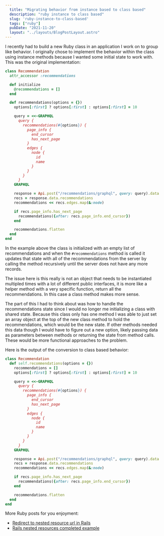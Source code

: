 ```yaml
---
  title: "Migrating behavior from instance based to class based"
  description: "ruby instance to class based"
  slug: 'ruby-instance-to-class-based'
  tags: ["ruby"]
  pubDate: "2021-11-20"
  layout: "../layouts/BlogPostLayout.astro"
---
```


I recently had to build a new Ruby class in an application I work on to group like behavior. I originally chose to implement the behavior within the class using instance methods because I wanted some initial state to work with. This was the original implementation:

```ruby
class Recommendation
  attr_accessor :recommendations

  def initialize
    @recommendations = []
  end

  def recommendations(options = {})
    options[:first] ? options[:first] : options[:first] = 10

    query = <<-GRAPHQL
      query {
        recommendations(#{options}) {
          page_info {
            end_cursor
            has_next_page
          }
          edges {
            node {
              id
              name
            }
          }
        }
      }
    GRAPHQL

    response = Api.post("/recommendations/graphql", query: query).data
    recs = response.data.recommendations
    recommendations << recs.edges.map(&:node)

    if recs.page_info.has_next_page
      recommendations({after: recs.page_info.end_cursor})
    end

    recommendations.flatten
  end
end
```

In the example above the class is initialized with an empty list of recommendations and when the `#recommendations` method is called it updates that state with all of the recommendations from the server by calling the method recursively until the server does not have any more records.

The issue here is this really is not an object that needs to be instantiated multipled times with a lot of different public interfaces, it is more like a helper method with a very specific function, return all the recommendations. In this case a class method makes more sense.

The part of this I had to think about was how to handle the recommendations state since I would no longer me initializing a class with shared state. Because this class only has one method I was able to just set an array object at the top of the new class method to hold the recommendations, which would be the new state. If other methods needed this data though I would have to figure out a new option, likely passing data as parameters between methods or returning the state from method calls. These would be more functional approaches to the problem.

Here is the output of the conversion to class based behavior:

```ruby
class Recommendation
  def self.recommendations(options = {})
    recommendations = []
    options[:first] ? options[:first] : options[:first] = 10

    query = <<-GRAPHQL
      query {
        recommendations(#{options}) {
          page_info {
            end_cursor
            has_next_page
          }
          edges {
            node {
              id
              name
            }
          }
        }
      }
    GRAPHQL

    response = Api.post("/recommendations/graphql", query: query).data
    recs = response.data.recommendations
    recommendations << recs.edges.map(&:node)

    if recs.page_info.has_next_page
      recommendations({after: recs.page_info.end_cursor})
    end

    recommendations.flatten
  end
end
```

More Ruby posts for you enjoyment:
- [Redirect to nested resource url in Rails](https://tinytechtuts.com/2021-redirect-to-nested-resource-url-rails)
 - [Rails nested resources completed example](https://tinytechtuts.com/2021-rails-nested-resources-mvc-complete-example)